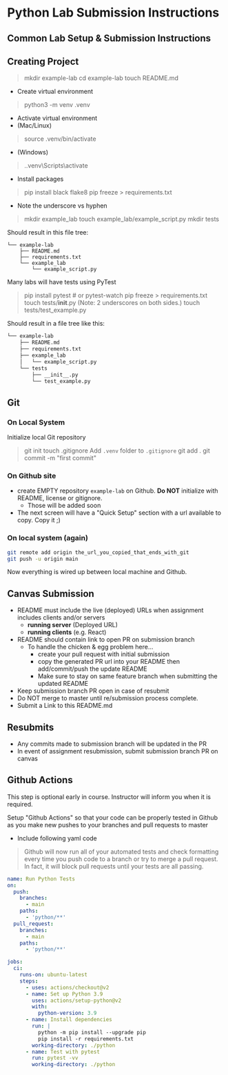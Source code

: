 # Python Lab Submission Instructions

## Common Lab Setup & Submission Instructions

## Creating Project

> mkdir example-lab
> cd example-lab
> touch README.md

- Create virtual environment

> python3 -m venv .venv

- Activate virtual environment
- (Mac/Linux)

> source .venv/bin/activate

- (Windows)

> .\.venv\Scripts\activate

- Install packages

> pip install black flake8
> pip freeze > requirements.txt

- Note the underscore vs hyphen

> mkdir example_lab
> touch example_lab/example_script.py
> mkdir tests

Should result in this file tree:

```console
└── example-lab
    ├── README.md
    ├── requirements.txt
    └── example_lab
        └── example_script.py
```

Many labs will have tests using PyTest

> pip install pytest # or pytest-watch
> pip freeze > requirements.txt
> touch tests/__init__.py (Note: 2 underscores on both sides.)
> touch tests/test_example.py

Should result in a file tree like this:

```sh
└── example-lab
    ├── README.md
    ├── requirements.txt
    ├── example_lab
    │   └── example_script.py
    └── tests
        ├── __init__.py
        └── test_example.py
```

## Git

### On Local System

Initialize local Git repository

> git init
> touch .gitignore
Add `.venv` folder to `.gitignore`
> git add .
> git commit -m "first commit"

### On Github site

- create EMPTY repository `example-lab` on Github. __Do NOT__ initialize with README, license or gitignore.
  - Those will be added soon
- The next screen will have a "Quick Setup" section with a url available to copy. Copy it ;)

### On local system (again)

```sh
git remote add origin the_url_you_copied_that_ends_with_git
git push -u origin main
```

Now everything is wired up between local machine and Github.

## Canvas Submission

- README must include the live (deployed) URLs when assignment includes clients and/or servers
  - __running server__ (Deployed URL)
  - __running clients__ (e.g. React)
- README should contain link to open PR on submission branch
  - To handle the chicken & egg problem here...
    - create your pull request with initial submission
    - copy the generated PR url into your README then add/commit/push the update README
    - Make sure to stay on same feature branch when submitting the updated README
- Keep submission branch PR open in case of resubmit
- Do NOT merge to master until re/submission process complete.
- Submit a Link to this README.md

## Resubmits

- Any commits made to submission branch will be updated in the PR
- In event of assignment resubmission, submit submission branch PR on canvas

## Github Actions

This step is optional early in course. Instructor will inform you when it is required.

Setup "Github Actions" so that your code can be properly tested in Github as you make new pushes to your branches and pull requests to master

- Include following yaml code

> Github will now run all of your automated tests and check formatting every time you push code to a branch or try to merge a pull request. In fact, it will block pull requests until your tests are all passing.

```yml
name: Run Python Tests
on:
  push:
    branches:
      - main
    paths:
      - 'python/**'
  pull_request:
    branches:
      - main
    paths:
      - 'python/**'

jobs:
  ci:
    runs-on: ubuntu-latest
    steps:
      - uses: actions/checkout@v2
      - name: Set up Python 3.9
        uses: actions/setup-python@v2
        with:
          python-version: 3.9
      - name: Install dependencies
        run: |
          python -m pip install --upgrade pip
          pip install -r requirements.txt
        working-directory: ./python
      - name: Test with pytest
        run: pytest -vv
        working-directory: ./python
```
